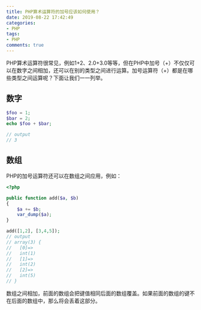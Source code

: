 ```yaml
---
title: PHP算术运算符的加号应该如何使用？
date: 2019-08-22 17:42:49
categories:
- PHP
tags:
- PHP
comments: true
---
```


PHP算术运算符很常见，例如1+2、2.0+3.0等等，但在PHP中加号（+）不仅仅可以在数字之间相加，还可以在别的类型之间进行运算。加号运算符（+）都是在哪些类型之间运算呢？下面让我们一一列举。

<!-- more -->

## 数字
```php
$foo = 1;
$bar = 2;
echo $foo + $bar;

// output
// 3
```

## 数组
PHP的加号运算符还可以在数组之间应用，例如：
```php
<?php

public function add($a, $b)
{
    $a += $b;
    var_dump($a);
}

add([1,2], [3,4,5]);
// output
// array(3) {
//   [0]=>
//   int(1)
//   [1]=>
//   int(2)
//   [2]=>
//   int(5)
// }
```

数组之间相加，前面的数组会把键值相同后面的数组覆盖。如果前面的数组的键不在后面的数组中，那么将会丢着这部分。
